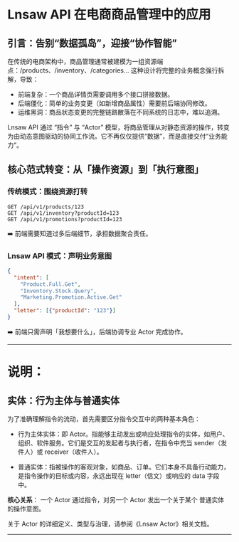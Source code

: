 # Lnsaw API 在电商商品管理中的应用

## 引言：告别“数据孤岛”，迎接“协作智能”
在传统的电商架构中，商品管理通常被建模为一组资源端点：/products、/inventory、/categories... 这种设计将完整的业务概念强行拆解，导致：

+ 前端复杂：一个商品详情页需要调用多个接口拼接数据。
+ 后端僵化：简单的业务变更（如新增商品属性）需要前后端协同修改。
+ 运维黑洞：商品状态变更的完整链路散落在不同系统的日志中，难以追溯。

Lnsaw API 通过 “指令” 与 “Actor” 模型，将商品管理从对静态资源的操作，转变为由动态意图驱动的协同工作流。它不再仅仅提供“数据”，而是直接交付“业务能力”。

## 核心范式转变：从「操作资源」到「执行意图」

### 传统模式：围绕资源打转
```HTTP
GET /api/v1/products/123
GET /api/v1/inventory?productId=123  
GET /api/v1/promotions?productId=123
```
➡️ 前端需要知道过多后端细节，承担数据聚合责任。

### Lnsaw API 模式：声明业务意图
```JSON
{
  "intent": [
    "Product.Full.Get",
    "Inventory.Stock.Query",
    "Marketing.Promotion.Active.Get"
  ],
  "letter": [{"productId": "123"}]
}
```
➡️ 前端只需声明「我想要什么」，后端协调专业 Actor 完成协作。

***
# 说明：
## 实体：行为主体与普通实体
为了准确理解指令的流动，首先需要区分指令交互中的两种基本角色：

+ 行为主体实体：即 Actor。指能够主动发出或响应处理指令的实体，如用户、组织、软件服务。它们是交互的发起者与执行者，在指令中充当 sender（发件人）或 receiver（收件人）。

+ 普通实体：指被操作的客观对象，如商品、订单。它们本身不具备行动能力，是指令操作的目标或内容，永远出现在 letter（信文）或响应的 data 字段中。

**核心关系**： 一个 Actor 通过指令，对另一个 Actor 发出一个关于某个 普通实体 的操作意图。

关于 Actor 的详细定义、类型与治理，请参阅《Lnsaw Actor》相关文档。

***